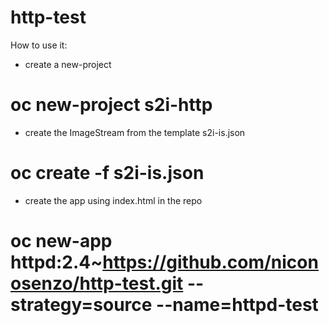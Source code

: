 # http-test

How to use it:

 - create a new-project
# oc new-project s2i-http

- create the ImageStream from the template s2i-is.json
# oc create -f s2i-is.json 
 
- create the app using index.html in the repo
# oc new-app httpd:2.4~https://github.com/niconosenzo/http-test.git --strategy=source --name=httpd-test


